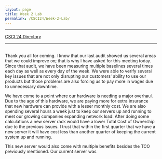 ```yaml
---
layout: page
title: Week 2 Lab
permalink: /CSCI24/Week-2-Lab/
---
```


---

[CSCI 24 Directory](https://zacvr.github.io/CSCI24/)
<br/>

---
<br/>
Thank you all for coming. I know that our last audit showed us several areas that we could improve on; that is why I have asked for this meeting today. Since that audit, we have been measuring multiple baselines several times each day as well as every day of the week. We were able to verify several key issues that are not only disrupting our customers' ability to use our products but those problems are also forcing us to pay more in wages due to unnecessary downtime.


We have come to a point where our hardware is needing a major overhaul. Due to the age of this hardware, we are paying more for extra insurance that new hardware can provide with a lesser monthly cost. We are also spending several hours a week just to keep our servers up and running to meet our growing companies expanding network load. After doing some calculations a new server rack would have a lower Total Cost of Ownership due to the previous issues. I trust that within the first quarter that we have a new server it will have cost less than another quarter of keeping the current system up and running. 


This new server would also come with multiple benefits besides the TCO previously mentioned. Our current server was 


